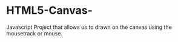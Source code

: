 # HTML5-Canvas-
Javascript Project that allows us to drawn on the canvas using the mousetrack or mouse. 
